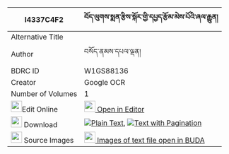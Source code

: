 |I4337C4F2|བོད་ལུགས་སྨན་རྩིས་སྐོར་གྱི་དཔྱད་རྩོམ་མེས་པོའི་ཞལ་རྒྱུན། 
| --- | --- 
|Alternative Title |
|Author| བསོད་ནམས་དཔལ་ལྡན།
|BDRC ID | W1GS88136
|Creator | Google OCR
|Number of Volumes| 1
|<img width="25" src="https://img.icons8.com/color/25/000000/edit-property.png">Edit Online| [<img width="25" src="https://avatars.githubusercontent.com/u/45091458?s=200&v=4"> Open in Editor](http://editor.openpecha.org/I4337C4F2)
|<img width="25" src="https://img.icons8.com/fluent/48/000000/download-2.png"/>  Download | [![](https://img.icons8.com/color/20/000000/txt.png)Plain Text](https://github.com/Openpecha/I4337C4F2/releases/download/v1/boluk_mentsi_kor_gyi_che_tsom__plain_I4337C4F2.zip), [![](https://img.icons8.com/color/20/000000/txt.png)Text with Pagination](https://github.com/Openpecha/I4337C4F2/releases/download/v1/boluk_mentsi_kor_gyi_che_tsom__pages_I4337C4F2.zip)
|<img width="25" src="https://img.icons8.com/plasticine/100/000000/pictures-folder.png"/>  Source Images | [<img width="25" src="https://library.bdrc.io/icons/BUDA-small.svg"> Images of text file open in BUDA](https://library.bdrc.io/show/bdr:W1GS88136)